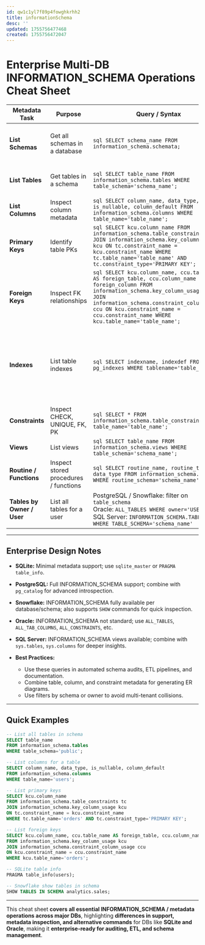 ```yaml
---
id: qw1c1yl7f89p4fowghkrhh2
title: informationSchema
desc: ''
updated: 1755756477468
created: 1755756472047
---
```


# **Enterprise Multi-DB INFORMATION\_SCHEMA Operations Cheat Sheet**

| Metadata Task              | Purpose                               | Query / Syntax                                                                                                                                                                                                                                                                    | DB Notes / Enterprise Tips                                                                                                                                                                                                         |
| -------------------------- | ------------------------------------- | --------------------------------------------------------------------------------------------------------------------------------------------------------------------------------------------------------------------------------------------------------------------------------- | ---------------------------------------------------------------------------------------------------------------------------------------------------------------------------------------------------------------------------------- |
| **List Schemas**           | Get all schemas in a database         | `sql SELECT schema_name FROM information_schema.schemata;`                                                                                                                                                                                                                        | SQLite: no schemas; database = single namespace. Snowflake: `SHOW SCHEMAS;` Oracle: use `ALL_USERS`.                                                                                                                               |
| **List Tables**            | Get tables in a schema                | `sql SELECT table_name FROM information_schema.tables WHERE table_schema='schema_name';`                                                                                                                                                                                          | SQLite: use `sqlite_master`. PostgreSQL, Oracle, SQL Server: fully supported.                                                                                                                                                      |
| **List Columns**           | Inspect column metadata               | `sql SELECT column_name, data_type, is_nullable, column_default FROM information_schema.columns WHERE table_name='table_name';`                                                                                                                                                   | Enterprise: Use for automated ETL mapping, schema documentation.                                                                                                                                                                   |
| **Primary Keys**           | Identify table PKs                    | `sql SELECT kcu.column_name FROM information_schema.table_constraints tc JOIN information_schema.key_column_usage kcu ON tc.constraint_name = kcu.constraint_name WHERE tc.table_name='table_name' AND tc.constraint_type='PRIMARY KEY';`                                         | Snowflake & PostgreSQL fully supported; SQLite PK info in `PRAGMA table_info(table_name);`.                                                                                                                                        |
| **Foreign Keys**           | Inspect FK relationships              | `sql SELECT kcu.column_name, ccu.table_name AS foreign_table, ccu.column_name AS foreign_column FROM information_schema.key_column_usage kcu JOIN information_schema.constraint_column_usage ccu ON kcu.constraint_name = ccu.constraint_name WHERE kcu.table_name='table_name';` | Useful for dependency tracking and ERD generation.                                                                                                                                                                                 |
| **Indexes**                | List table indexes                    | `sql SELECT indexname, indexdef FROM pg_indexes WHERE tablename='table_name';`                                                                                                                                                                                                    | PostgreSQL only. SQL Server: `SELECT * FROM sys.indexes WHERE object_id = OBJECT_ID('table_name');` Oracle: `SELECT * FROM user_indexes;` Snowflake: `SHOW INDEXES IN TABLE table_name;` SQLite: `PRAGMA index_list(table_name);`. |
| **Constraints**            | Inspect CHECK, UNIQUE, FK, PK         | `sql SELECT * FROM information_schema.table_constraints WHERE table_name='table_name';`                                                                                                                                                                                           | Combine with `key_column_usage` for column-level info.                                                                                                                                                                             |
| **Views**                  | List views                            | `sql SELECT table_name FROM information_schema.views WHERE table_schema='schema_name';`                                                                                                                                                                                           | SQLite: `sqlite_master` WHERE type='view'.                                                                                                                                                                                         |
| **Routine / Functions**    | Inspect stored procedures / functions | `sql SELECT routine_name, routine_type, data_type FROM information_schema.routines WHERE routine_schema='schema_name';`                                                                                                                                                           | Useful for dependency management in enterprise applications.                                                                                                                                                                       |
| **Tables by Owner / User** | List all tables for a user            | PostgreSQL / Snowflake: filter on `table_schema` <br> Oracle: `ALL_TABLES WHERE owner='USERNAME'` <br> SQL Server: `INFORMATION_SCHEMA.TABLES WHERE TABLE_SCHEMA='schema_name'`                                                                                                   | Helpful for security audits.                                                                                                                                                                                                       |

---

## **Enterprise Design Notes**

* **SQLite:** Minimal metadata support; use `sqlite_master` or `PRAGMA table_info`.
* **PostgreSQL:** Full INFORMATION\_SCHEMA support; combine with `pg_catalog` for advanced introspection.
* **Snowflake:** INFORMATION\_SCHEMA fully available per database/schema; also supports `SHOW` commands for quick inspection.
* **Oracle:** INFORMATION\_SCHEMA not standard; use `ALL_TABLES`, `ALL_TAB_COLUMNS`, `ALL_CONSTRAINTS`, etc.
* **SQL Server:** INFORMATION\_SCHEMA views available; combine with `sys.tables`, `sys.columns` for deeper insights.
* **Best Practices:**

  * Use these queries in automated schema audits, ETL pipelines, and documentation.
  * Combine table, column, and constraint metadata for generating ER diagrams.
  * Use filters by schema or owner to avoid multi-tenant collisions.

---

## **Quick Examples**

```sql
-- List all tables in schema
SELECT table_name
FROM information_schema.tables
WHERE table_schema='public';

-- List columns for a table
SELECT column_name, data_type, is_nullable, column_default
FROM information_schema.columns
WHERE table_name='users';

-- List primary keys
SELECT kcu.column_name
FROM information_schema.table_constraints tc
JOIN information_schema.key_column_usage kcu
ON tc.constraint_name = kcu.constraint_name
WHERE tc.table_name='orders' AND tc.constraint_type='PRIMARY KEY';

-- List foreign keys
SELECT kcu.column_name, ccu.table_name AS foreign_table, ccu.column_name AS foreign_column
FROM information_schema.key_column_usage kcu
JOIN information_schema.constraint_column_usage ccu
ON kcu.constraint_name = ccu.constraint_name
WHERE kcu.table_name='orders';

-- SQLite table info
PRAGMA table_info(users);

-- Snowflake show tables in schema
SHOW TABLES IN SCHEMA analytics.sales;
```

---

This cheat sheet **covers all essential INFORMATION\_SCHEMA / metadata operations across major DBs**, highlighting **differences in support, metadata inspection, and alternative commands** for DBs like **SQLite and Oracle**, making it **enterprise-ready for auditing, ETL, and schema management**.
